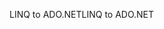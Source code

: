 <span data-ttu-id="3a203-101">LINQ to ADO.NET</span><span class="sxs-lookup"><span data-stu-id="3a203-101">LINQ to ADO.NET</span></span>